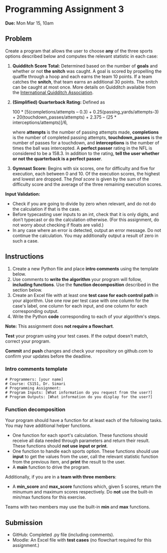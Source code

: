 # Programming Assignment 3

**Due:** Mon Mar 15, 10am

## Problem

Create a program that allows the user to choose **any** of the three sports options described below and computes the relevant statistic in each case:

1. **Quidditch Score Total:** Determined based on the number of **goals** and whether or not **the snitch** was caught. A goal is scored by propelling the quaffle through a hoop and each earns the team 10 points. If a team catches the **snitch**, that team earns an additional 30 points. The snitch can be caught at most once. More details on Quidditch available from the [International Quidditch Association](http://www.iqasport.com/).

2. **(Simplified) Quarterback Rating:** Defined as 

	100 * [5(completions/attempts – 0.3) + 0.25(passing\_yards/attempts-3) + 20(touchdown\_passes/attempts) + 2.375 – (25 * interceptions/attempts)]/6, 
	
	where **attempts** is the number of passing attempts made, **completions** is the number of completed passing attempts, **touchdown\_passes** is the number of passes for a touchdown, and **interceptions** is the number of times the ball was intercepted. A **perfect passer** rating in the NFL is considered to be a 158.3. In addition to the rating, **tell the user whether or not the quarterback is a perfect passer**.  
 
3. **Gymnast Score:** Begins with six scores, one for difficulty and five for execution, each between 0 and 10. Of the execution scores, the highest and lowest are dropped. The *final score* is given by the sum of the difficulty score and the average of the three remaining execution scores.

**Input Validation:** 

* Check if you are going to divide by zero when relevant, and do not do the calculation if that is the case.
* Before typecasting user inputs to an int, check that it is only digits, and don’t typecast or do the calculation otherwise. (For this assignment, do not worry about checking if floats are valid.)
* In any case where an error is detected, output an error message. Do not continue the calculation. You may additionally output a result of zero in such a case.

## Instructions


1. Create a new Python file and place **intro comments** using the template below. 
2. Use comments to **write the algorithm** your program will follow, **including functions**. Use the **function decomposition** described in the section below.
3. Create an Excel file with at least one **test case for each control path** in your algorithm. Use one row per test case with one column for the case's label, one column for each input, and one column for each corresponding output.
4. Write the Python **code** corresponding to each of your algorithm's steps.

**Note:** This assignment does **not require a flowchart**.

**Test** your program using your test cases. If the output doesn't match, correct your program.

**Commit** and **push** changes and check your repository on github.com to confirm your updates before the deadline.

### Intro comments template

```
# Programmers: [your name]
# Course: CS151, Dr. Simari  
# Programming Assignment:
# Program Inputs: [What information do you request from the user?]
# Program Outputs: [What information do you display for the user?]
```

### Function decomposition

Your program should have a function for at least each of the following tasks. You may have additional helper functions.

* One function for each sport's calculation. These functions should receive all data needed through parameters and return their result. These functions should **not use input or print**.
* One function to handle each sports option. These functions should use **input** to get the values from the user, call the relevant statistic function from the previous item, and **print** the result to the user.
* A **main** function to drive the program.

Additionally, if you are in a **team with three members**:

* A **min_score** and **max_score** functions which, given 5 scores, return the minumum and maximum scores respectively. Do **not** use the built-in min/max functions for this exercise.

Teams with two members may use the built-in **min** and **max** functions.

## Submission

* GitHub: Completed .py file (including comments).
* Moodle: An Excel file with **test cases** (no flowchart required for this assignment.)

